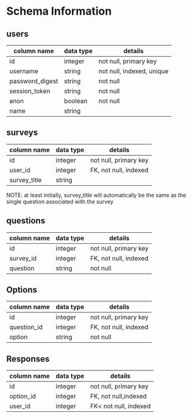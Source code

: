 # Schema Information

## users
column name | data type | details
------------|-----------|-----------------------
id          | integer   | not null, primary key
username    | string    | not null, indexed, unique
password_digest| string | not null
session_token| string   | not null
anon        | boolean   | not null
name        | string    |


## surveys
column name | data type | details
------------|-----------|-----------------------
id          | integer   | not null, primary key
user_id     | integer   | FK, not null, indexed
survey_title| string    |

NOTE: at least initially, survey_title will automatically be the same as the single question associated with the survey


## questions
column name | data type | details
------------|-----------|-----------------------
id          | integer   | not null, primary key
survey_id   | integer   | FK, not null, indexed
question    | string    | not null


## Options
column name | data type | details
------------|-----------|-----------------------
id          | integer   | not null, primary key
question_id | integer   | FK, not null, indexed
option      | string    | not null


## Responses
column name | data type | details
------------|-----------|-----------------------
id          | integer   | not null, primary key
option_id   | integer   | FK, not null,indexed
user_id     | integer   | FK< not null, indexed
